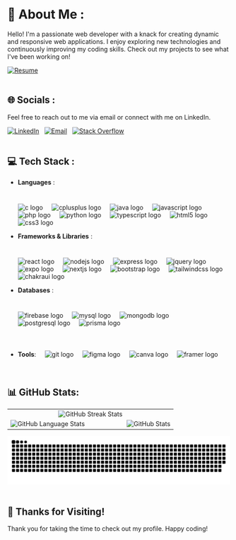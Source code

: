 
# 💫 About Me :
Hello! I'm a passionate web developer with a knack for creating dynamic and responsive web applications. I enjoy exploring new technologies and continuously improving my coding skills. Check out my projects to see what I've been working on!

[![Resume](https://img.shields.io/badge/Resume-forestgreen?style=for-the-badge&logo=google-drive&logoColor=white)](https://drive.google.com/file/d/1I4FwS5ccwtdq0dJpx6-lUt5yI_SvJw4E/view?usp=drive_link)
<br/><br/>


## 🌐 Socials :
<p>Feel free to reach out to me via email or connect with me on LinkedIn.</p>

[![LinkedIn](https://img.shields.io/badge/LinkedIn-%230077B5.svg?style=for-the-badge&logo=linkedin&logoColor=white)](https://www.linkedin.com/in/shreyas-swain/) &nbsp;
[![Email](https://img.shields.io/badge/Email-D14836?style=for-the-badge&logo=gmail&logoColor=white)](mailto:shreyas.swain07@gmail.com) &nbsp;
[![Stack Overflow](https://img.shields.io/badge/-Stackoverflow-FE7A16?style=for-the-badge&logo=stack-overflow&logoColor=white)](https://stackoverflow.com/users/25241484)
<br/><br/>


## 💻 Tech Stack :
- **Languages** :  &nbsp;&nbsp;&nbsp;
                   <span style="padding-top: 40px; display: inline-block;">
                        <img src="https://cdn.jsdelivr.net/gh/devicons/devicon/icons/c/c-original.svg" height="30" alt="c logo" />
                        <img width="12" />
                        <img src="https://cdn.jsdelivr.net/gh/devicons/devicon/icons/cplusplus/cplusplus-original.svg" height="30" alt="cplusplus logo" />
                        <img width="12" />
                        <img src="https://cdn.jsdelivr.net/gh/devicons/devicon/icons/java/java-original.svg" height="30" alt="java logo" />
                        <img width="12" />
                        <img src="https://cdn.jsdelivr.net/gh/devicons/devicon/icons/javascript/javascript-original.svg" height="30" alt="javascript logo" />
                        <img width="12" />
                        <img src="https://cdn.jsdelivr.net/gh/devicons/devicon/icons/php/php-original.svg" height="30" alt="php logo" />
                        <img width="12" />
                        <img src="https://cdn.jsdelivr.net/gh/devicons/devicon/icons/python/python-original.svg" height="30" alt="python logo" />
                        <img width="12" />
                        <img src="https://cdn.jsdelivr.net/gh/devicons/devicon/icons/typescript/typescript-original.svg" height="30" alt="typescript logo" />
                        <img width="12" />
                        <img src="https://cdn.jsdelivr.net/gh/devicons/devicon/icons/html5/html5-original.svg" height="30" alt="html5 logo" />
                        <img width="12" />
                        <img src="https://cdn.jsdelivr.net/gh/devicons/devicon/icons/css3/css3-original.svg" height="30" alt="css3 logo" />
                        <img width="12" />
                  </span>

- **Frameworks & Libraries** :  &nbsp;&nbsp;&nbsp;
                                <span style="padding-top: 40px; display: inline-block;">
                                    <img src="https://cdn.jsdelivr.net/gh/devicons/devicon/icons/react/react-original.svg" height="30" alt="react logo" />
                                    <img width="12" />
                                    <!--img src="https://cdn.jsdelivr.net/gh/devicons/devicon/icons/react/react-original.svg" height="30" alt="react native logo" />
                                    <img width="12" /-->
                                    <img src="https://cdn.jsdelivr.net/gh/devicons/devicon/icons/nodejs/nodejs-original.svg" height="30" alt="nodejs logo" />
                                    <img width="12" />
                                    <img src="https://cdn.jsdelivr.net/gh/devicons/devicon/icons/express/express-original.svg" height="30" alt="express logo" />
                                    <img width="12" />
                                    <img src="https://cdn.jsdelivr.net/gh/devicons/devicon/icons/jquery/jquery-original.svg" height="30" alt="jquery logo" />
                                    <img width="12" />
                                    <img src="https://www.vectorlogo.zone/logos/expoio/expoio-icon.svg" height="30" alt="expo logo" />
                                    <img width="12" />
                                    <img src="https://cdn.jsdelivr.net/gh/devicons/devicon/icons/nextjs/nextjs-original.svg" height="30" alt="nextjs logo" />
                                    <img width="12" />
                                    <img src="https://cdn.jsdelivr.net/gh/devicons/devicon/icons/bootstrap/bootstrap-original.svg" height="30" alt="bootstrap logo" />
                                    <img width="12" />
                                    <img src="https://cdn.jsdelivr.net/gh/devicons/devicon/icons/tailwindcss/tailwindcss-original.svg" height="30" alt="tailwindcss logo" />
                                    <img width="12" />
                                    <img src="https://www.vectorlogo.zone/logos/chakra-ui/chakra-ui-icon.svg" height="30" alt="chakraui logo" />
                                    <img width="12" />
                              </span>
  
- **Databases** :  &nbsp;&nbsp;&nbsp;
                   <span style="padding-top: 40px; display: inline-block;">
                      <img src="https://cdn.jsdelivr.net/gh/devicons/devicon/icons/firebase/firebase-plain.svg" height="30" alt="firebase logo" />
                      <img width="12" />
                      <img src="https://cdn.jsdelivr.net/gh/devicons/devicon/icons/mysql/mysql-original.svg" height="30" alt="mysql logo" />
                      <img width="12" />
                      <img src="https://cdn.jsdelivr.net/gh/devicons/devicon/icons/mongodb/mongodb-original.svg" height="30" alt="mongodb logo" />
                      <img width="12" />
                      <img src="https://cdn.jsdelivr.net/gh/devicons/devicon/icons/postgresql/postgresql-original.svg" height="30" alt="postgresql logo" />
                      <img width="12" />
                      <img src="https://cdn.jsdelivr.net/gh/devicons/devicon/icons/prisma/prisma-original.svg" height="30" alt="prisma logo" />
                      <img width="12" />
                  </span>
  
- **Tools**:  &nbsp;&nbsp;&nbsp;
              <span style="padding-top: 40px; display: inline-block;">
                  <img src="https://cdn.jsdelivr.net/gh/devicons/devicon/icons/git/git-original.svg" height="30" alt="git logo" />
                  <img width="12" />
                  <img src="https://cdn.jsdelivr.net/gh/devicons/devicon/icons/figma/figma-original.svg" height="30" alt="figma logo" />
                  <img width="12" />
                  <img src="https://cdn.jsdelivr.net/gh/devicons/devicon/icons/canva/canva-original.svg" height="30" alt="canva logo" />
                  <img width="12" />
                  <img src="https://www.vectorlogo.zone/logos/framer/framer-icon.svg" height="30" alt="framer logo" />
              </span>
<br/><br/><br/>


## 📊 GitHub Stats:
<table style="border: none; border-collapse: collapse; width: 100%" align="center">
  <tr style="border: none;">
    <td style="border: none;" colspan="2" align="center">
      <img src="https://github-readme-streak-stats.herokuapp.com/?user=Shreyas-Swain-10&theme=dracula&hide_border=true" alt="GitHub Streak Stats">
    </td>
  </tr>
  <tr style="border: none;">
    <td style="border: none; width: 70%">
      <img src="https://github-readme-stats.vercel.app/api/top-langs/?username=Shreyas-Swain-10&theme=dracula&hide_border=true&include_all_commits=false&count_private=true&layout=compact" alt="GitHub Language Stats">
    </td>
    <td style="border: none; width: 30%">
      <img src="https://github-readme-stats.vercel.app/api?username=Shreyas-Swain-10&theme=dracula&hide_border=true&include_all_commits=false&count_private=false" alt="GitHub Stats">
    </td>
  </tr>
</table>
<div align="center">
  <img alt="github-snake" src="https://github.com/Shreyas-Swain-10/Shreyas-Swain-10/blob/output/github-contribution-grid-snake-dark.svg" />
</div>
<br/>
<!--div align="center">
  <img alt="github-metrics" src="https://github.com/Shreyas-Swain-10/Shreyas-Swain-10/blob/main/github-metrics.svg" />
</div>
<br/-->


## 🙏 Thanks for Visiting!
Thank you for taking the time to check out my profile. Happy coding!

